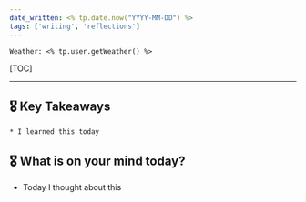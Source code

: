 ```yaml
---
date_written: <% tp.date.now("YYYY-MM-DD") %>
tags: ['writing', 'reflections']
---
```


```
Weather: <% tp.user.getWeather() %>
```

[TOC]

---

## 🎖️ Key Takeaways

```ad-tip
* I learned this today
```

## 🎖️ What is on your mind today?

* Today I thought about this